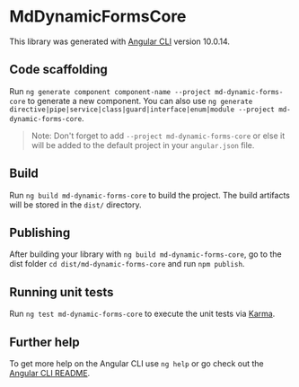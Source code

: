 # MdDynamicFormsCore

This library was generated with [Angular CLI](https://github.com/angular/angular-cli) version 10.0.14.

## Code scaffolding

Run `ng generate component component-name --project md-dynamic-forms-core` to generate a new component. You can also use `ng generate directive|pipe|service|class|guard|interface|enum|module --project md-dynamic-forms-core`.
> Note: Don't forget to add `--project md-dynamic-forms-core` or else it will be added to the default project in your `angular.json` file. 

## Build

Run `ng build md-dynamic-forms-core` to build the project. The build artifacts will be stored in the `dist/` directory.

## Publishing

After building your library with `ng build md-dynamic-forms-core`, go to the dist folder `cd dist/md-dynamic-forms-core` and run `npm publish`.

## Running unit tests

Run `ng test md-dynamic-forms-core` to execute the unit tests via [Karma](https://karma-runner.github.io).

## Further help

To get more help on the Angular CLI use `ng help` or go check out the [Angular CLI README](https://github.com/angular/angular-cli/blob/master/README.md).
